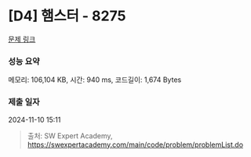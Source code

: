# [D4] 햄스터 - 8275 

[문제 링크](https://swexpertacademy.com/main/code/problem/problemDetail.do?contestProbId=AWxQ310aOlQDFAWL) 

### 성능 요약

메모리: 106,104 KB, 시간: 940 ms, 코드길이: 1,674 Bytes

### 제출 일자

2024-11-10 15:11



> 출처: SW Expert Academy, https://swexpertacademy.com/main/code/problem/problemList.do